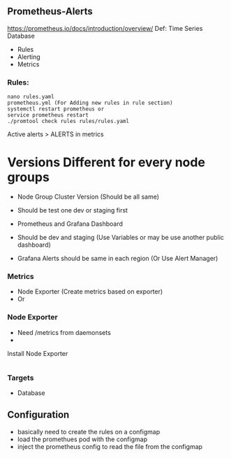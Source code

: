 ## Prometheus-Alerts
https://prometheus.io/docs/introduction/overview/
Def: Time Series Database 

- Rules
- Alerting
- Metrics 




### Rules: 
```
nano rules.yaml
prometheus.yml (For Adding new rules in rule section)
systemctl restart prometheus or 
service prometheus restart
./promtool check rules rules/rules.yaml
```

Active alerts > ALERTS in metrics 



# Versions Different for every node groups
- Node Group Cluster Version (Should be all same)
- Should be test one dev or staging first 

- Prometheus and Grafana Dashboard 
- Should be dev and staging (Use Variables or may be use another public dashboard)
- Grafana Alerts should be same in each region (Or Use Alert Manager)

### Metrics 
- Node Exporter (Create metrics based on exporter)
- Or 

### Node Exporter 
- Need /metrics from daemonsets
- 
Install Node Exporter 
```

```

### Targets
- Database 


## Configuration

- basically need to create the rules on a configmap
- load the promethues pod with the configmap
- inject the prometheus config to read the file from the configmap



